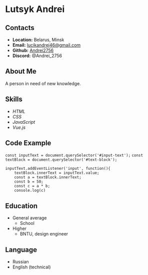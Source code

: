 # Lutsyk Andrei
## Contacts
* **Location:** Belarus, Minsk
* **Email:** lucikandrej46@gmail.com
* **Github:** [Andrei2756](https://github.com/Andrei2756)
* **Discord:** @Andrei_2756
## About Me
A person in need of new knowledge.
## Skills
* _HTML_
* _CSS_
* _JavaScript_
* _Vue.js_
## Code Example
`const inputText = document.querySelector('#input-text');`
`const textBlock = document.querySelector('#text-block');`
```
inputText.addEventListener('input', function(){
    textBlock.innerText = inputText.value;
    const a = textBlock.innerText;
    const b = 50;
    const c = a * b;
    console.log(c) 
```
## Education
* General average
    - School
* Higher
    - BNTU, design engineer
## Language
* Russian
* English (technical)